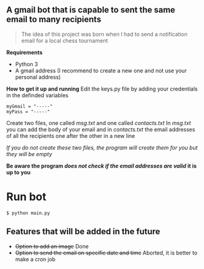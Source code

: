 ## A gmail bot that is capable to sent the same email to many recipients

> The idea of this project was born when I had to send a notification email for a local chess tournament


**Requirements**
- Python 3 
- A gmail address (I recommend to create a new one and not use your personal address)


**How to get it up and running**
Edit the keys.py file by adding your credentials in the definded variables
```
myGmail = "-----"
myPass = "-----"
```
Create two files, one called *msg.txt* and one called *contacts.txt*
In *msg.txt* you can add the body of your email and in *contacts.txt* the email addresses of all the recipients one after the other in a new line

*If you do not create these two files, the program will create them for you but they will be empty*

**Be aware the program _does not check if the email addresses are valid_ it is up to you**

# Run bot

```
$ python main.py
```

## Features that will be added in the future 
- ~~Option to add an image~~ Done 
- ~~Option to send the email on specific date and time~~ Aborted, it is better to make a cron job
